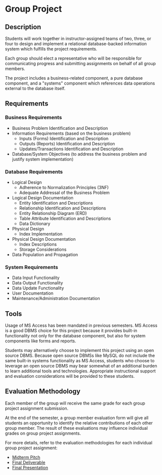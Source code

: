 # Group Project

## Description

Students will work together in instructor-assigned teams of two, three, or four to design and implement a relational database-backed information system which fulfills the project requirements.

Each group should elect a representative who will be responsible for communicating progress and submitting assignments on behalf of all group members.

The project includes a business-related component, a pure database component, and a "systems" component which references data operations external to the database itself.

## Requirements

### Business Requirements

  + Business Problem Identification and Description
  + Information Requirements (based on the business problem)
    + Inputs (Forms) Identification and Description
    + Outputs (Reports) Identification and Description
    + Updates/Transactions Identification and Description
  + Database/System Objectives (to address the business problem and justify system implementation)

### Database Requirements

   + Logical Design
     + Adherence to Normalization Principles (3NF)
     + Adequate Addressal of the Business Problem
   + Logical Design Documentation
     + Entity Identification and Descriptions
     + Relationship Identification and Descriptions
     + Entity Relationship Diagram (ERD)
     + Table Attribute Identification and Descriptions
     + Data Dictionary
   + Physical Design
     + Index Implementation
   + Physical Design Documentation
     + Index Descriptions
     + Storage Considerations
   + Data Population and Propagation

### System Requirements

   + Data Input Functionality
   + Data Output Functionality
   + Data Update Functionality
   + User Documentation
   + Maintenance/Administration Documentation

## Tools

Usage of MS Access has been mandated in previous semesters.
 MS Access is a good DBMS choice for this project because it provides built-in functionality not only for the database component, but also for system components like forms and reports.

Students may alternatively choose to implement this project using an open source DBMS. Because open source DBMSs like MySQL do not include the same built-in systems functionality as MS Access, students who choose to leverage an open source DBMS may bear somewhat of an additional burden to learn additional tools and technologies. Appropriate instructional support and evaluation considerations will be provided to these students.

## Evaluation Methodology

Each member of the group will receive the same grade for each group project assignment submission.

At the end of the semester, a group member evaluation form will give all students an opportunity to identify the relative contributions of each other group member. The result of these evaluations may influence individual grades on group project assignments.

For more details, refer to the evaluation methodologies for each individual group project assignment:

 + [Midterm Pitch](assignments/group-project/midterm-pitch.md)
 + [Final Deliverable](assignments/group-project/final-deliverable.md)
 + [Final Presentation](assignments/group-project/final-presentation.md)
